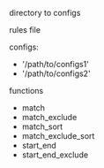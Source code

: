 directory to configs

rules file

configs:
 - '/path/to/configs1'
 - '/path/to/configs2'
 

functions
 - match
 - match_exclude
 - match_sort
 - match_exclude_sort
 - start_end
 - start_end_exclude
